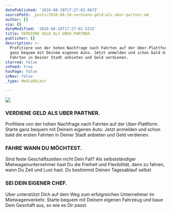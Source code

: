 ```yaml
---
datePublished: '2016-08-18T17:27:02.867Z'
sourcePath: _posts/2016-08-18-verdiene-geld-als-uber-partner.md
author: []
via: {}
dateModified: '2016-08-18T17:27:02.523Z'
title: VERDIENE GELD ALS UBER PARTNER.
publisher: {}
description: >-
  Profitiere von der hohen Nachfrage nach Fahrten auf der Uber-Plattform. Starte
  ganz bequem mit Deinem eigenen Auto. Jetzt anmelden und schon bald die ersten
  Fahrten in Deiner Stadt anbieten und Geld verdienen.
starred: false
inFeed: true
hasPage: false
inNav: false
_type: MediaObject

---
```

![](https://the-grid-user-content.s3-us-west-2.amazonaws.com/006c535c-c6d8-4d8e-a5e1-ada75651d248.jpg)

### VERDIENE GELD ALS UBER PARTNER.

Profitiere von der hohen Nachfrage nach Fahrten auf der Uber-Plattform. Starte ganz bequem mit Deinem eigenen Auto. Jetzt anmelden und schon bald die ersten Fahrten in Deiner Stadt anbieten und Geld verdienen.

### FAHRE WANN DU MÖCHTEST.

Sind feste Geschäftszeiten nicht Dein Fall? Als selbstständiger Mietwagenunternehmer hast Du die Freiheit und Flexibilität, dann zu fahren, wann Du Zeit und Lust hast. Du bestimmst Deinen Tagesablauf selbst

### SEI DEIN EIGENER CHEF.

Uber unterstützt Dich auf dem Weg zum erfolgreichen Unternehmer im Mietwagenverkehr. Starte bequem mit Deinem eigenen Fahrzeug und baue Dein Geschäft aus, so wie es Dir passt.